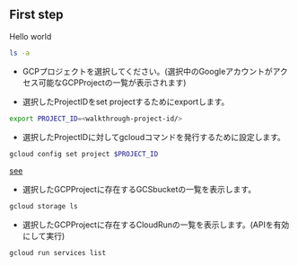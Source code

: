 ## First step

Hello world

```bash
ls -a
```

* GCPプロジェクトを選択してください。(選択中のGoogleアカウントがアクセス可能なGCPProjectの一覧が表示されます)

<walkthrough-project-setup></walkthrough-project-setup>

* 選択したProjectIDをset projectするためにexportします。

```bash
export PROJECT_ID=<walkthrough-project-id/>
```

* 選択したProjectIDに対してgcloudコマンドを発行するために設定します。

```bash
gcloud config set project $PROJECT_ID
```

[see](https://cloud.google.com/shell/docs/cloud-shell-tutorials/directives-project-setup?hl=ja)

* 選択したGCPProjectに存在するGCSbucketの一覧を表示します。

```bash
gcloud storage ls 
```

* 選択したGCPProjectに存在するCloudRunの一覧を表示します。(APIを有効にして実行)

<walkthrough-enable-apis apis="run.googleapis.com"></walkthrough-enable-apis>

```bash
gcloud run services list
```
